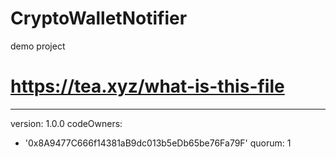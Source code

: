 # CryptoWalletNotifier
demo project
# https://tea.xyz/what-is-this-file
---
version: 1.0.0
codeOwners:
  - '0x8A9477C666f14381aB9dc013b5eDb65be76Fa79F'
quorum: 1
